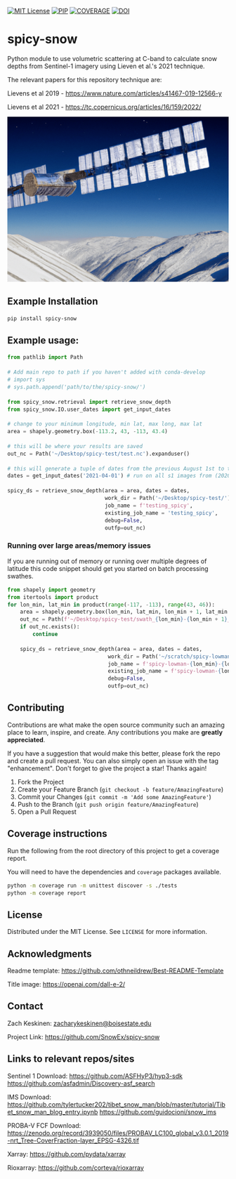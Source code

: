 [![MIT License][license-shield]][license-url]
[![PIP](https://img.shields.io/badge/pip-0.1.3-purple)](https://img.shields.io/badge/pip-0.1.3-purple)
[![COVERAGE](https://img.shields.io/badge/coverage-86%25-green)](https://img.shields.io/badge/coverage-86%25-green) 
[![DOI](https://zenodo.org/badge/590243635.svg)](https://zenodo.org/badge/latestdoi/590243635)

# spicy-snow

Python module to use volumetric scattering at C-band to calculate snow depths from Sentinel-1 imagery using Lieven et al.'s 2021 technique.

The relevant papers for this repository technique are:

Lievens et al 2019 - https://www.nature.com/articles/s41467-019-12566-y

Lievens et al 2021 - https://tc.copernicus.org/articles/16/159/2022/

<img src="https://github.com/SnowEx/spicy-snow/blob/main/title-img.png" width="800">

## Example Installation

```sh
pip install spicy-snow
```

## Example usage:

```python
from pathlib import Path

# Add main repo to path if you haven't added with conda-develop
# import sys
# sys.path.append('path/to/the/spicy-snow/')

from spicy_snow.retrieval import retrieve_snow_depth
from spicy_snow.IO.user_dates import get_input_dates

# change to your minimum longitude, min lat, max long, max lat
area = shapely.geometry.box(-113.2, 43, -113, 43.4)

# this will be where your results are saved
out_nc = Path('~/Desktop/spicy-test/test.nc').expanduser()

# this will generate a tuple of dates from the previous August 1st to this date
dates = get_input_dates('2021-04-01') # run on all s1 images from (2020-08-01, 2021-04-01) in this example

spicy_ds = retrieve_snow_depth(area = area, dates = dates, 
                               work_dir = Path('~/Desktop/spicy-test/').expanduser(), 
                               job_name = f'testing_spicy',
                               existing_job_name = 'testing_spicy',
                               debug=False,
                               outfp=out_nc)
```

### Running over large areas/memory issues

If you are running out of memory or running over multiple degrees of latitude this code snippet should get you started on batch processing swathes.

```python
from shapely import geometry
from itertools import product
for lon_min, lat_min in product(range(-117, -113), range(43, 46)):
    area = shapely.geometry.box(lon_min, lat_min, lon_min + 1, lat_min + 1)
    out_nc = Path(f'~/Desktop/spicy-test/swath_{lon_min}-{lon_min + 1}_{lat_min}-{lat_min + 1}.nc').expanduser()
    if out_nc.exists():
        continue

    spicy_ds = retrieve_snow_depth(area = area, dates = dates, 
                                work_dir = Path('~/scratch/spicy-lowman-quadrant/data/').expanduser(), 
                                job_name = f'spicy-lowman-{lon_min}-{lon_min + 1}_{lat_min}-{lat_min + 1}', # v1
                                existing_job_name = f'spicy-lowman-{lon_min}-{lon_min + 1}_{lat_min}-{lat_min + 1}', # v1
                                debug=False,
                                outfp=out_nc)

```

## Contributing

Contributions are what make the open source community such an amazing place to learn, inspire, and create. Any contributions you make are **greatly appreciated**.

If you have a suggestion that would make this better, please fork the repo and create a pull request. You can also simply open an issue with the tag "enhancement".
Don't forget to give the project a star! Thanks again!

1. Fork the Project
2. Create your Feature Branch (`git checkout -b feature/AmazingFeature`)
3. Commit your Changes (`git commit -m 'Add some AmazingFeature'`)
4. Push to the Branch (`git push origin feature/AmazingFeature`)
5. Open a Pull Request

## Coverage instructions

Run the following from the root directory of this project to get a coverage report.

You will need to have the dependencies and `coverage` packages available.

```bash
python -m coverage run -m unittest discover -s ./tests
python -m coverage report
```

## License

Distributed under the MIT License. See `LICENSE` for more information.

## Acknowledgments

Readme template: https://github.com/othneildrew/Best-README-Template

Title image: https://openai.com/dall-e-2/

## Contact

Zach Keskinen: zacharykeskinen@boisestate.edu

Project Link: https://github.com/SnowEx/spicy-snow

## Links to relevant repos/sites

Sentinel 1 Download:
https://github.com/ASFHyP3/hyp3-sdk
https://github.com/asfadmin/Discovery-asf_search

IMS Download:
https://github.com/tylertucker202/tibet_snow_man/blob/master/tutorial/Tibet_snow_man_blog_entry.ipynb
https://github.com/guidocioni/snow_ims

PROBA-V FCF Download:
https://zenodo.org/record/3939050/files/PROBAV_LC100_global_v3.0.1_2019-nrt_Tree-CoverFraction-layer_EPSG-4326.tif

Xarray:
https://github.com/pydata/xarray

Rioxarray:
https://github.com/corteva/rioxarray

<!-- MARKDOWN LINKS & IMAGES -->
<!-- https://www.markdownguide.org/basic-syntax/#reference-style-links -->
[contributors-shield]: https://img.shields.io/badge/Contributers-0-green
[contributors-url]: https://github.com/SnowEx/spicy-snow/graphs/contributors

[issues-shield]: https://img.shields.io/badge/Issues-0-yellowgreen
[issues-url]: https://github.com/SnowEx/spicy-snow/issues

[license-shield]: https://img.shields.io/badge/License-MIT-blue
[license-url]: https://github.com/SnowEx/spicy-snow/blob/main/LICENSE
